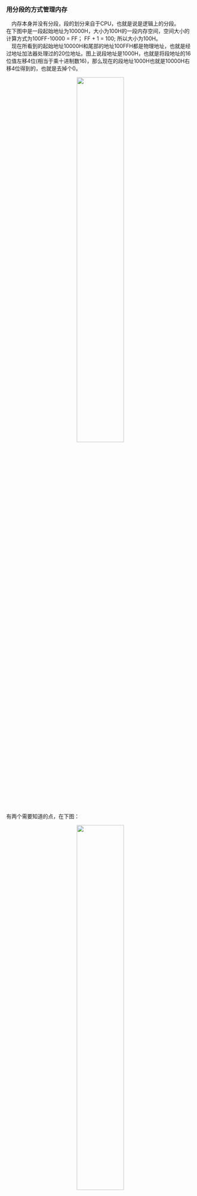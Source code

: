 ### 用分段的方式管理内存
&emsp;内存本身并没有分段，段的划分来自于CPU，也就是说是逻辑上的分段。  
在下图中是一段起始地址为10000H，大小为100H的一段内存空间，空间大小的计算方式为100FF-10000 = FF； FF + 1 = 100; 所以大小为100H。  
&emsp;现在所看到的起始地址10000H和尾部的地址100FFH都是物理地址，也就是经过地址加法器处理过的20位地址。图上说段地址是1000H，也就是将段地址的16位值左移4位(相当于乘十进制数16)，那么现在的段地址1000H也就是10000H右移4位得到的，也就是去掉个0。
<div align = "center">
  <img src="https://github.com/V9n0m/Assembly-language-study-notes/assets/81289456/90a613c5-621a-49ef-80d2-322e1d76cd38" width=50%>
</div>

有两个需要知道的点，在下图：
<div align = "center">
  <img src="https://github.com/V9n0m/Assembly-language-study-notes/assets/81289456/88780003-af46-42dc-8e7c-8d264211f63b" width=50%>
</div>


### 同一个物理地址可以由不同的段地址和偏移地址去形成  
<div align = "center">
  <img src="https://github.com/V9n0m/Assembly-language-study-notes/assets/81289456/01c9c85b-bc2e-4990-b21c-b8cdf450e051" width=50%>
</div>

